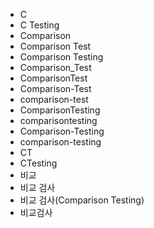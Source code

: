 ﻿- C
- C Testing
- Comparison
- Comparison Test
- Comparison Testing
- Comparison_Test
- ComparisonTest
- Comparison-Test
- comparison-test
- ComparisonTesting
- comparisontesting
- Comparison-Testing
- comparison-testing
- CT
- CTesting
- 비교
- 비교 검사
- 비교 검사(Comparison Testing)
- 비교검사
